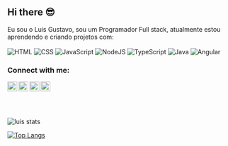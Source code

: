 ## Hi there :sunglasses:

Eu sou o Luis Gustavo, sou um Programador Full stack, atualmente estou aprendendo e criando projetos com: 
<br>
<br>
![HTML](https://img.shields.io/badge/html-%23E34F26.svg?style=for-the-badge&logo=html5&logoColor=white)
![CSS](https://img.shields.io/badge/css-%231572B6.svg?style=for-the-badge&logo=css3&logoColor=white)
![JavaScript](https://img.shields.io/badge/javascript-%23323330.svg?style=for-the-badge&logo=javascript&logoColor=%23F7DF1E)
![NodeJS](https://img.shields.io/badge/node.js-6DA55F?style=for-the-badge&logo=node.js&logoColor=white)
![TypeScript](https://img.shields.io/badge/typescript-%23007ACC.svg?style=for-the-badge&logo=typescript&logoColor=white)
![Java](https://img.shields.io/badge/java-%23ED8B00.svg?style=for-the-badge&logo=openjdk&logoColor=white)
![Angular](https://img.shields.io/badge/angular-%23DD0031.svg?style=for-the-badge&logo=angular&logoColor=white)
<br>
### Connect with me:

<p>
<a href="https://www.instagram.com/luisgbispo_?igsh=MWpmMXppaG5kcTVtdQ== ">
<img align="left" alt="Instagram" width="22px" src="https://cdn.jsdelivr.net/npm/simple-icons@v3/icons/instagram.svg" />
</a>
<a href="https://www.linkedin.com/in/luis-gustavo-b06740319?utm_source=share&utm_campaign=share_via&utm_content=profile&utm_medium=android_app ">
<img align="left" alt="LinkedIn" width="22px" src="https://cdn.jsdelivr.net/npm/simple-icons@v3/icons/linkedin.svg" />
<a href="https://discord.gg/6Hy2JYq8">
<img align="left" alt="Discord" width="22px" src="https://s.widget-club.com/samples/tFag1IrqmkbYT4YcoN26yXx6h472/4OCvVtglu58tak2mn5LX/006CAD86-B89A-4C60-840A-47D8E7089798.jpg?q=70" />
</a>
<a href="mailto:1tadeuuux@gmail.com">
<img align="left" alt="Email" width="22px" src="https://cdn.pixabay.com/photo/2014/04/03/09/58/email-309491_1280.png" />
</a>
</p>

<br>
<br>
<br>
<br>

![luis stats](https://github-readme-stats.vercel.app/api?username=LuisGbispo&show_icons=true&theme=radical)

[![Top Langs](https://github-readme-stats.vercel.app/api/top-langs/?username=rodolfomori22)](https://github.com/anuraghazra/github-readme-stats)
